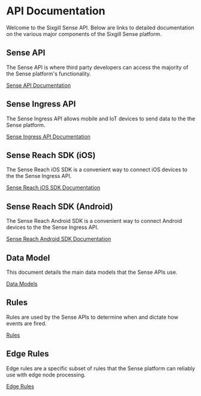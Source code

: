 # API Documentation

Welcome to the Sixgill Sense API. Below are links to detailed documentation on the various major components of the Sixgill Sense platform.

## Sense API

The Sense API is where third party developers can access the majority of the Sense platform's functionality.

[Sense API Documentation](sense-api.md)

## Sense Ingress API

The Sense Ingress API allows mobile and IoT devices to send data to the the Sense platform.

[Sense Ingress API Documentation](ingress-api.md)
## Sense Reach SDK (iOS)

The Sense Reach iOS SDK is a convenient way to connect iOS devices to the the Sense Ingress API.

[Sense Reach iOS SDK Documentation](ios-sdk-objc-docs/user-guide.md)

## Sense Reach SDK (Android)

The Sense Reach Android SDK is a convenient way to connect Android devices to the the Sense Ingress API.

[Sense Reach Android SDK Documentation](android-user-guide.md)

## Data Model

This document details the main data models that the Sense APIs use.

[Data Models](data-model.md)

## Rules

Rules are used by the Sense APIs to determine when and dictate how events are fired.

[Rules](rules.md)

## Edge Rules

Edge rules are a specific subset of rules that the Sense platform can reliably use with edge node processing.

[Edge Rules](edge-rules-v0.8.md)
